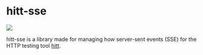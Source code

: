 # hitt-sse

<a href="https://crates.io/crates/hitt-sse"><img src="https://img.shields.io/crates/v/hitt-sse.svg"></a>

hitt-sse is a library made for managing how server-sent events (SSE) for the HTTP testing tool [hitt](https://github.com/hougesen/hitt).
